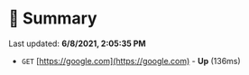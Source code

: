 # 📖 Summary
Last updated: **6/8/2021, 2:05:35 PM**

- `GET` [https://google.com](https://google.com) - **Up** (136ms)
